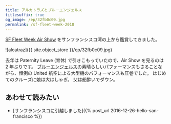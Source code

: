 ```yaml
---
title: アルカトラズとブルーエンジェルス
titlesuffix: true
og_image: /ep/32fb0c09.jpg
permalink: /sf-fleet-week-2018
---
```


[SF Fleet Week Air Show](https://fleetweeksf.org/air-show/) をサンフランシスコ湾の上から鑑賞してきました。

![alcatraz]({{ site.object_store }}/ep/32fb0c09.jpg)

去年は Paternity Leave (育休) で引きこもっていたので、Air Show を見るのは 2 年ぶりです。
[ブルーエンジェルス](https://ja.wikipedia.org/wiki/%E3%83%96%E3%83%AB%E3%83%BC%E3%82%A8%E3%83%B3%E3%82%B8%E3%82%A7%E3%83%AB%E3%82%B9)の素晴らしいパフォーマンスもさることながら、恒例の United 航空による大型機のパフォーマンスも圧巻でした。
はじめてのクルーズに娘は大はしゃぎ。
父は船酔いでダウン。

## あわせて読みたい

- [サンフランシスコに引越しました]({% post_url 2016-12-26-hello-san-francisco %})

